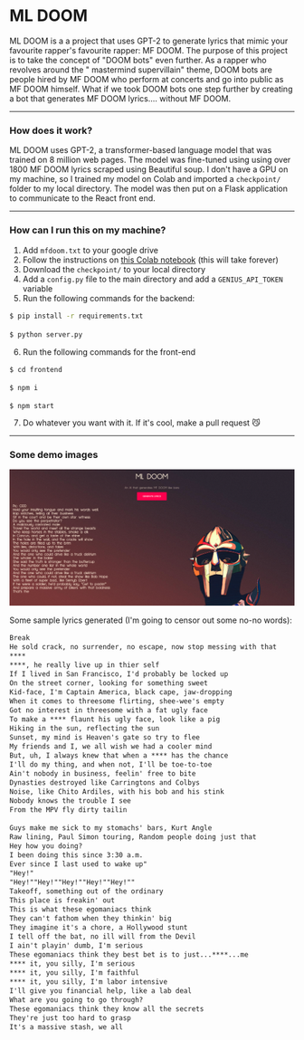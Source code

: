 # ML DOOM

ML DOOM is a a project that uses GPT-2 to generate lyrics that mimic your favourite rapper's favourite rapper: MF DOOM. The purpose of this project is to take the concept of "DOOM bots" even further. As a rapper who revolves around the " mastermind supervillain" theme, DOOM bots are people hired by MF DOOM who perform at concerts and go into public as MF DOOM himself. What if we took DOOM bots one step further by creating a bot that generates MF DOOM lyrics.... without MF DOOM. 

---

### How does it work?
ML DOOM uses GPT-2, a transformer-based language model that was trained on 8 million web pages. The model was fine-tuned using using over 1800 MF DOOM lyrics scraped using Beautiful soup. I don't have a GPU on my machine, so I trained my model on Colab and imported a `checkpoint/` folder to my local directory. The model was then put on a Flask application to communicate to the React front end. 

---

### How can I run this on my machine?
1. Add `mfdoom.txt` to your google drive
2. Follow the instructions on [this Colab notebook](https://colab.research.google.com/drive/11WefYtgmUY58m6mngRqXEoR9C_SEJ0TU?usp=sharing) (this will take forever)
3. Download the `checkpoint/` to your local directory
4. Add a `config.py` file to the main directory and add a `GENIUS_API_TOKEN` variable
5. Run the following commands for the backend:
```bash
$ pip install -r requirements.txt

$ python server.py
```
6. Run the following commands for the front-end
```
$ cd frontend

$ npm i 

$ npm start
```
7. Do whatever you want with it. If it's cool, make a pull request 😼

---

### Some demo images
![](./assets/demo.png)

Some sample lyrics generated (I'm going to censor out some no-no words):
```
Break
He sold crack, no surrender, no escape, now stop messing with that ****
****, he really live up in thier self
If I lived in San Francisco, I'd probably be locked up
On the street corner, looking for something sweet
Kid-face, I'm Captain America, black cape, jaw-dropping
When it comes to threesome flirting, shee-wee's empty
Got no interest in threesome with a fat ugly face
To make a **** flaunt his ugly face, look like a pig
Hiking in the sun, reflecting the sun
Sunset, my mind is Heaven's gate so try to flee
My friends and I, we all wish we had a cooler mind
But, uh, I always knew that when a **** has the chance
I'll do my thing, and when not, I'll be toe-to-toe
Ain't nobody in business, feelin' free to bite
Dynasties destroyed like Carringtons and Colbys
Noise, like Chito Ardiles, with his bob and his stink
Nobody knows the trouble I see
From the MPV fly dirty tailin

Guys make me sick to my stomachs' bars, Kurt Angle
Raw lining, Paul Simon touring, Random people doing just that
Hey how you doing?
I been doing this since 3:30 a.m.
Ever since I last used to wake up"
"Hey!"
"Hey!""Hey!""Hey!""Hey!""Hey!""
Takeoff, something out of the ordinary
This place is freakin' out
This is what these egomaniacs think
They can't fathom when they thinkin' big
They imagine it's a chore, a Hollywood stunt
I tell off the bat, no ill will from the Devil
I ain't playin' dumb, I'm serious
These egomaniacs think they best bet is to just...****...me
**** it, you silly, I'm serious
**** it, you silly, I'm faithful
**** it, you silly, I'm labor intensive
I'll give you financial help, like a lab deal
What are you going to go through?
These egomaniacs think they know all the secrets
They're just too hard to grasp
It's a massive stash, we all
```